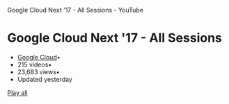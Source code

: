 Google Cloud Next '17 - All Sessions - YouTube

#  Google Cloud Next '17 - All Sessions

- [Google Cloud](https://www.youtube.com/user/googlecloudplatform)•
- 215 videos•
- 23,683 views•
- Updated yesterday

 [Play all](https://www.youtube.com/watch?v=j_K1YoMHpbk&list=PLIivdWyY5sqI8RuUibiH8sMb1ExIw0lAR)